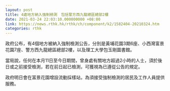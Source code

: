 ```yaml
---
layout: post
title: 4處地方納入強制檢測　包括警方西九龍總區總部2樓
date: 2021-03-24 22:03:10.000000000 +08:00
link: https://news.rthk.hk/rthk/ch/component/k2/1582404-20210324.htm
categories: rthk
---
```


政府公布，有4個地方被納入強制檢測公告，分別是黃埔花園3期6座、小西灣富景花園7座、警方西九龍總區總部2樓，以及理工大學包玉剛圖書館。

當局說，任何在本月11日至今日期間，曾身處有關地方超過2小時的人士，須於後日或之前接受檢測，若在前日起已檢測，可獲視為已遵從公告的規定。

政府明日會在富景花園增設流動採樣站，為須接受強制檢測的居民及工作人員提供服務。
